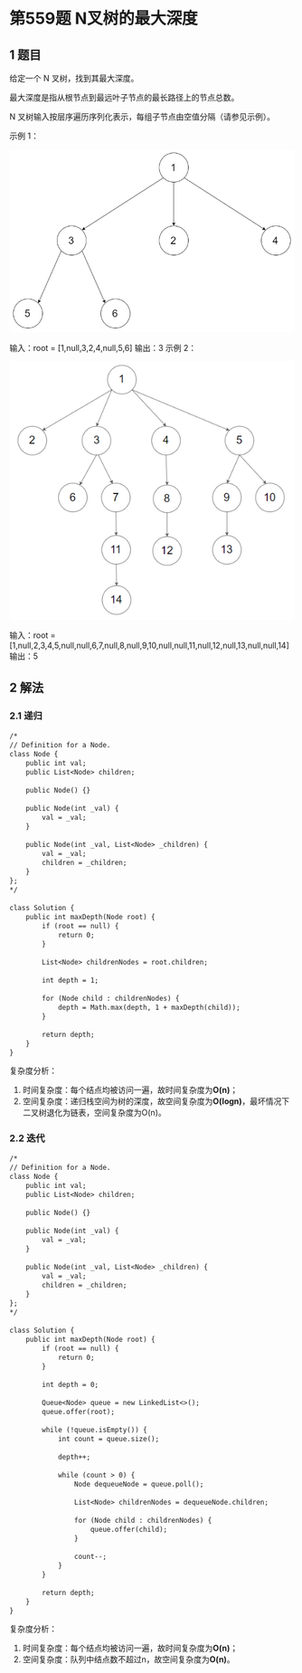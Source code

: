 # 第559题 N叉树的最大深度

## 1 题目

给定一个 N 叉树，找到其最大深度。

最大深度是指从根节点到最远叶子节点的最长路径上的节点总数。

N 叉树输入按层序遍历序列化表示，每组子节点由空值分隔（请参见示例）。

示例 1：

![559-题图1](images/559-题图1.png)

输入：root = [1,null,3,2,4,null,5,6]
输出：3
示例 2：

![559-题图2](images/559-题图2.png)

输入：root = [1,null,2,3,4,5,null,null,6,7,null,8,null,9,10,null,null,11,null,12,null,13,null,null,14]
输出：5

## 2 解法

### 2.1 递归

```
/*
// Definition for a Node.
class Node {
    public int val;
    public List<Node> children;

    public Node() {}

    public Node(int _val) {
        val = _val;
    }

    public Node(int _val, List<Node> _children) {
        val = _val;
        children = _children;
    }
};
*/

class Solution {
    public int maxDepth(Node root) {
        if (root == null) {
            return 0;
        }

        List<Node> childrenNodes = root.children;

        int depth = 1;

        for (Node child : childrenNodes) {
            depth = Math.max(depth, 1 + maxDepth(child));
        }

        return depth;
    }
}
```

复杂度分析：

1. 时间复杂度：每个结点均被访问一遍，故时间复杂度为**O(n)**；
2. 空间复杂度：递归栈空间为树的深度，故空间复杂度为**O(logn)**，最坏情况下二叉树退化为链表，空间复杂度为O(n)。

### 2.2 迭代

```
/*
// Definition for a Node.
class Node {
    public int val;
    public List<Node> children;

    public Node() {}

    public Node(int _val) {
        val = _val;
    }

    public Node(int _val, List<Node> _children) {
        val = _val;
        children = _children;
    }
};
*/

class Solution {
    public int maxDepth(Node root) {
        if (root == null) {
            return 0;
        }

        int depth = 0;

        Queue<Node> queue = new LinkedList<>();
        queue.offer(root);

        while (!queue.isEmpty()) {
            int count = queue.size();

            depth++;

            while (count > 0) {
                Node dequeueNode = queue.poll();

                List<Node> childrenNodes = dequeueNode.children;

                for (Node child : childrenNodes) {
                    queue.offer(child);
                }

                count--;
            }
        }

        return depth;
    }
}
```

复杂度分析：

1. 时间复杂度：每个结点均被访问一遍，故时间复杂度为**O(n)**；
2. 空间复杂度：队列中结点数不超过n，故空间复杂度为**O(n)**。